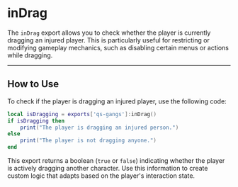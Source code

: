 # inDrag

The `inDrag` export allows you to check whether the player is currently dragging an injured player. This is particularly useful for restricting or modifying gameplay mechanics, such as disabling certain menus or actions while dragging.

***

## How to Use

To check if the player is dragging an injured player, use the following code:

```lua
local isDragging = exports['qs-gangs']:inDrag()
if isDragging then
    print("The player is dragging an injured person.")
else
    print("The player is not dragging anyone.")
end
```

This export returns a boolean (`true` or `false`) indicating whether the player is actively dragging another character. Use this information to create custom logic that adapts based on the player's interaction state.
